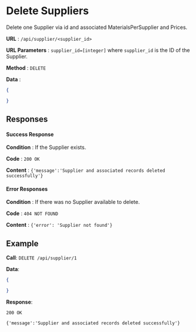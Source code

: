 # Delete Suppliers

Delete one Supplier via id and associated MaterialsPerSupplier and Prices.

**URL** : `/api/supplier/<supplier_id>`

**URL Parameters** : `supplier_id=[integer]` where `supplier_id` is the ID of the Supplier.

**Method** : `DELETE`

**Data** : 

```json
{

}
```

## Responses

#### Success Response

**Condition** : If the Supplier exists.

**Code** : `200 OK`

**Content** : `{'message':'Supplier and associated records deleted successfully'}`

#### Error Responses

**Condition** : If there was no Supplier available to delete.

**Code** : `404 NOT FOUND`

**Content** : `{'error': 'Supplier not found'}`


## Example 

**Call**: `DELETE /api/supplier/1`

**Data**:

```json
{

}
```

**Response**: 

`200 OK`

`{'message':'Supplier and associated records deleted successfully'}`

